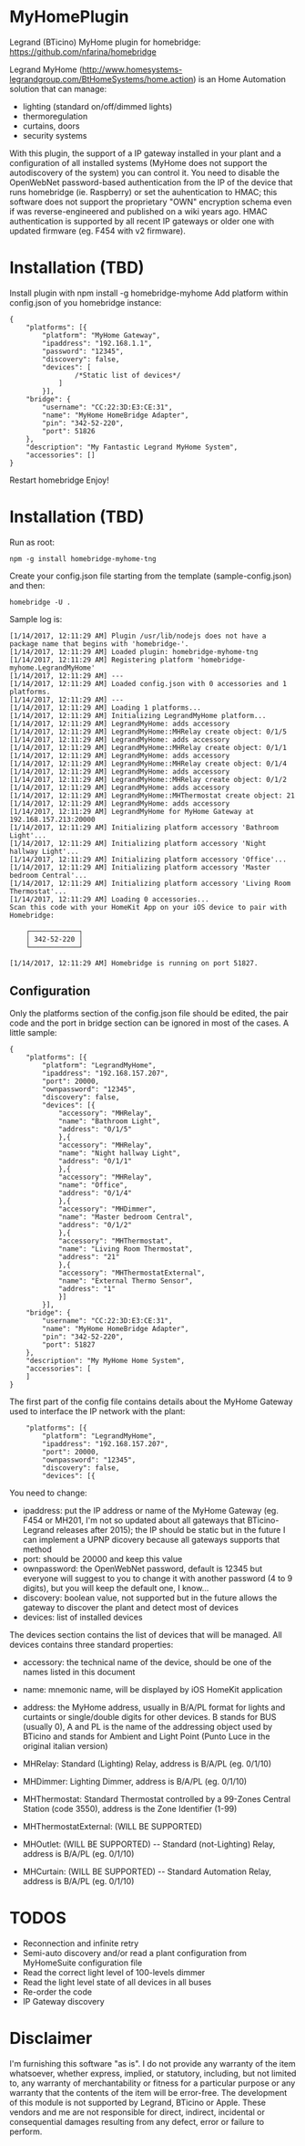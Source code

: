 # MyHomePlugin
Legrand (BTicino) MyHome plugin for homebridge: https://github.com/nfarina/homebridge

Legrand MyHome (http://www.homesystems-legrandgroup.com/BtHomeSystems/home.action) is an Home Automation solution that can manage:
- lighting (standard on/off/dimmed lights)
- thermoregulation 
- curtains, doors
- security systems

With this plugin, the support of a IP gateway installed in your plant and a configuration of all installed 
systems (MyHome does not support the autodiscovery of the system) you can control it. You need to disable the OpenWebNet password-based
authentication from the IP of the device that runs homebridge (ie. Raspberry) or set the auhentication to HMAC; this software does not 
support the proprietary "OWN" encryption schema even if was reverse-engineered and published on a wiki years ago. HMAC authentication is
supported by all recent IP gateways or older one with updated firmware (eg. F454 with v2 firmware).

# Installation (TBD)
Install plugin with npm install -g homebridge-myhome
Add platform within config.json of you homebridge instance:

    {
        "platforms": [{
            "platform": "MyHome Gateway",
            "ipaddress": "192.168.1.1",
            "password": "12345",
            "discovery": false,
            "devices": [
                    /*Static list of devices*/
                ]
            }], 
        "bridge": {
            "username": "CC:22:3D:E3:CE:31", 
            "name": "MyHome HomeBridge Adapter", 
            "pin": "342-52-220", 
            "port": 51826
        }, 
        "description": "My Fantastic Legrand MyHome System", 
        "accessories": []
    }

Restart homebridge
Enjoy!

# Installation (TBD)

Run as root:

    npm -g install homebridge-myhome-tng
   
Create your config.json file starting from the template (sample-config.json) and then:

    homebridge -U .

Sample log is:

    [1/14/2017, 12:11:29 AM] Plugin /usr/lib/nodejs does not have a package name that begins with 'homebridge-'.
    [1/14/2017, 12:11:29 AM] Loaded plugin: homebridge-myhome-tng
    [1/14/2017, 12:11:29 AM] Registering platform 'homebridge-myhome.LegrandMyHome'
    [1/14/2017, 12:11:29 AM] ---
    [1/14/2017, 12:11:29 AM] Loaded config.json with 0 accessories and 1 platforms.
    [1/14/2017, 12:11:29 AM] ---
    [1/14/2017, 12:11:29 AM] Loading 1 platforms...
    [1/14/2017, 12:11:29 AM] Initializing LegrandMyHome platform...
    [1/14/2017, 12:11:29 AM] LegrandMyHome: adds accessory
    [1/14/2017, 12:11:29 AM] LegrandMyHome::MHRelay create object: 0/1/5
    [1/14/2017, 12:11:29 AM] LegrandMyHome: adds accessory
    [1/14/2017, 12:11:29 AM] LegrandMyHome::MHRelay create object: 0/1/1
    [1/14/2017, 12:11:29 AM] LegrandMyHome: adds accessory
    [1/14/2017, 12:11:29 AM] LegrandMyHome::MHRelay create object: 0/1/4
    [1/14/2017, 12:11:29 AM] LegrandMyHome: adds accessory
    [1/14/2017, 12:11:29 AM] LegrandMyHome::MHRelay create object: 0/1/2
    [1/14/2017, 12:11:29 AM] LegrandMyHome: adds accessory
    [1/14/2017, 12:11:29 AM] LegrandMyHome::MHThermostat create object: 21
    [1/14/2017, 12:11:29 AM] LegrandMyHome: adds accessory
    [1/14/2017, 12:11:29 AM] LegrandMyHome for MyHome Gateway at 192.168.157.213:20000
    [1/14/2017, 12:11:29 AM] Initializing platform accessory 'Bathroom Light'...
    [1/14/2017, 12:11:29 AM] Initializing platform accessory 'Night hallway Light'...
    [1/14/2017, 12:11:29 AM] Initializing platform accessory 'Office'...
    [1/14/2017, 12:11:29 AM] Initializing platform accessory 'Master bedroom Central'...
    [1/14/2017, 12:11:29 AM] Initializing platform accessory 'Living Room Thermostat'...
    [1/14/2017, 12:11:29 AM] Loading 0 accessories...
    Scan this code with your HomeKit App on your iOS device to pair with Homebridge:

        ┌────────────┐
        │ 342-52-220 │
        └────────────┘

    [1/14/2017, 12:11:29 AM] Homebridge is running on port 51827.


## Configuration

Only the platforms section of the config.json file should be edited, the pair code and the port in bridge section can be ignored in most of the cases. A little sample:

    {
        "platforms": [{
            "platform": "LegrandMyHome",
            "ipaddress": "192.168.157.207",
            "port": 20000,
            "ownpassword": "12345",
            "discovery": false,
            "devices": [{
                "accessory": "MHRelay",
                "name": "Bathroom Light",
                "address": "0/1/5"
                },{
                "accessory": "MHRelay",
                "name": "Night hallway Light",
                "address": "0/1/1"
                },{
                "accessory": "MHRelay",
                "name": "Office",
                "address": "0/1/4"
                },{
                "accessory": "MHDimmer",
                "name": "Master bedroom Central",
                "address": "0/1/2"
                },{
                "accessory": "MHThermostat",
                "name": "Living Room Thermostat",
                "address": "21"
                },{
                "accessory": "MHThermostatExternal",
                "name": "External Thermo Sensor",
                "address": "1"
                }]
            }],
        "bridge": {
            "username": "CC:22:3D:E3:CE:31", 
            "name": "MyHome HomeBridge Adapter", 
            "pin": "342-52-220", 
            "port": 51827
        }, 
        "description": "My MyHome Home System",
        "accessories": [
        ]
    }

The first part of the config file contains details about the MyHome Gateway used to interface the IP network with the plant:

        "platforms": [{
            "platform": "LegrandMyHome",
            "ipaddress": "192.168.157.207",
            "port": 20000,
            "ownpassword": "12345",
            "discovery": false,
            "devices": [{

You need to change:
- ipaddress: put the IP address or name of the MyHome Gateway (eg. F454 or MH201, I'm not so updated about all gateways that BTicino-Legrand releases after 2015); the IP should be static but in the future I can implement a UPNP dicovery because all gateways supports that method
- port: should be 20000 and keep this value
- ownpassword: the OpenWebNet password, default is 12345 but everyone will suggest to you to change it with another password (4 to 9 digits), but you will keep the default one, I know...
- discovery: boolean value, not supported but in the future allows the gateway to discover the plant and detect most of devices
- devices: list of installed devices

The devices section contains the list of devices that will be managed. All devices contains three standard properties:

- accessory: the technical name of the device, should be one of the names listed in this document
- name: mnemonic name, will be displayed by iOS HomeKit application
- address: the MyHome address, usually in B/A/PL format for lights and curtaints or single/double digits for other devices. B stands for BUS (usually 0), A and PL is the name of the addressing object used by BTicino and stands for Ambient and Light Point (Punto Luce in the original italian version)

- MHRelay: Standard (Lighting) Relay, address is B/A/PL (eg. 0/1/10)
- MHDimmer: Lighting Dimmer, address is B/A/PL (eg. 0/1/10)
- MHThermostat: Standard Thermostat controlled by a 99-Zones Central Station (code 3550), address is the Zone Identifier (1-99)
- MHThermostatExternal: (WILL BE SUPPORTED)
- MHOutlet: (WILL BE SUPPORTED) -- Standard (not-Lighting) Relay, address is B/A/PL (eg. 0/1/10)
- MHCurtain: (WILL BE SUPPORTED) -- Standard Automation Relay, address is B/A/PL (eg. 0/1/10)


# TODOS

- Reconnection and infinite retry
- Semi-auto discovery and/or read a plant configuration from MyHomeSuite configuration file
- Read the correct light level of 100-levels dimmer
- Read the light level state of all devices in all buses
- Re-order the code
- IP Gateway discovery

# Disclaimer

I'm furnishing this software "as is". I do not provide any warranty of the item whatsoever, whether express, implied, or statutory, including, but not limited to, any warranty of merchantability or fitness for a particular purpose or any warranty that the contents of the item will be error-free.
The development of this module is not supported by Legrand, BTicino or Apple. These vendors and me are not responsible for direct, indirect, incidental or consequential damages resulting from any defect, error or failure to perform.  